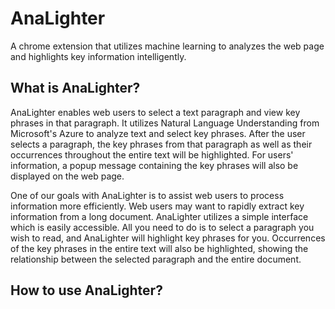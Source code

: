 # AnaLighter
A chrome extension that utilizes machine learning to analyzes the web page and highlights
key information intelligently.
## What is AnaLighter?
AnaLighter enables web users to select a text paragraph and view key 
phrases in that paragraph. It utilizes Natural Language Understanding from
Microsoft's Azure to analyze text and select key phrases. After the user selects 
a paragraph, the key phrases from that paragraph as well as their occurrences
throughout the entire text will be highlighted. For users' information, a popup message
containing the key phrases will also be displayed on the web page.

One of our goals with AnaLighter is to assist web users to process information
more efficiently. Web users may want to rapidly extract key information from 
a long document. AnaLighter utilizes a simple interface which is easily accessible.
All you need to do is to select a paragraph you wish to read, and AnaLighter will
highlight key phrases for you. Occurrences of the key phrases in the 
entire text will also be highlighted, showing the relationship between the selected
paragraph and the entire document.
## How to use AnaLighter?